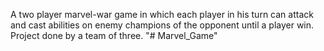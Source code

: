 A two player marvel-war game in which each player in his turn can attack and cast abilities on enemy champions of the opponent until a player win. Project done by a team of three.
"# Marvel_Game" 
